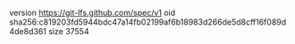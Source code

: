 version https://git-lfs.github.com/spec/v1
oid sha256:c819203fd5944bdc47a14fb02199af6b18983d266de5d8cff16f089d4de8d361
size 37554
